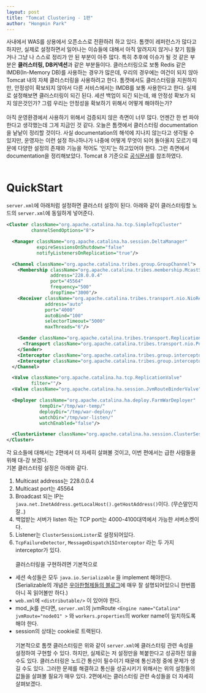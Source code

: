 ```yaml
---
layout: post
title: "Tomcat Clustering - 1편"
author: "Hongmin Park"
---
```

사내에서 WAS를 상용에서 오픈소스로 전환하려 하고 있다. 톰캣이 레퍼런스가 많다고 하지만, 
실제로 설정하면서 일어나는 이슈들에 대해서 아직 알려지지 않거나 찾기 힘들거나 그냥 나 스스로 정리가 안 된 부분이 아주 많다.
특히 추후에 이슈가 될 것 같은 부분은 **클러스터링, DB커넥션**과 같은 부분들이다. 
클러스터링으로 보통 Redis 같은 IMDB(In-Memory DB)를 사용하는 경우가 많은데, 우리의 경우에는 여건이 되지 않아
Tomcat 내의 자체 클러스터링을 사용하려고 한다. 톰캣에서도 클러스터링을 지원하지만, 안정성이 확보되지 않아서 
다른 서비스에서는 IMDB를 보통 사용한다고 한다. 
실제로 설정해보면 클러스터링이 되긴 된다. 세션 백업이 되긴 되는데, 왜 안정성 확보가 되지 않은것인가? 
그럼 우리는 안정성을 확보하기 위해서 어떻게 해야하는가?<br><br>
아직 운영환경에서 사용하기 위해서 검증되지 않은 측면이 너무 많다. 언젠간 한 번 파야한다고 생각했는데 그게 지금인 것 같다.
오늘은 톰캣에서 클러스터링 documentation을 낱낱이 정리할 것이다. 
사실 documentation의 해석에 지나지 않는다고 생각될 수 있지만, 운영자는 이런 설정 하나하나가 나중에 
어떻게 무엇이 되어 돌아올지 모르기 때문에 다양한 설정의 존재와 기능을 적어도 '인지'는 하고있어야 한다. 
그런 측면에서 documentation을 정리해보았다.
Tomcat 8 기준으로 [공식문서](https://tomcat.apache.org/tomcat-8.0-doc/cluster-howto.html)를 참조하였다.
<br><br>

# QuickStart
`server.xml`에 아래처럼 설정하면 클러스터 설정이 된다. 아래와 같이 클러스터링할 노드의 `server.xml`에 동일하게 넣어준다.
```xml
<Cluster className="org.apache.catalina.ha.tcp.SimpleTcpCluster"
         channelSendOptions="8">

  <Manager className="org.apache.catalina.ha.session.DeltaManager"
           expireSessionsOnShutdown="false"
           notifyListenersOnReplication="true"/>

  <Channel className="org.apache.catalina.tribes.group.GroupChannel">
    <Membership className="org.apache.catalina.tribes.membership.McastService"
                address="228.0.0.4"
                port="45564"
                frequency="500"
                dropTime="3000"/>
    <Receiver className="org.apache.catalina.tribes.transport.nio.NioReceiver"
              address="auto"
              port="4000"
              autoBind="100"
              selectorTimeout="5000"
              maxThreads="6"/>

    <Sender className="org.apache.catalina.tribes.transport.ReplicationTransmitter">
      <Transport className="org.apache.catalina.tribes.transport.nio.PooledParallelSender"/>
    </Sender>
    <Interceptor className="org.apache.catalina.tribes.group.interceptors.TcpFailureDetector"/>
    <Interceptor className="org.apache.catalina.tribes.group.interceptors.MessageDispatch15Interceptor"/>
  </Channel>

  <Valve className="org.apache.catalina.ha.tcp.ReplicationValve"
         filter=""/>
  <Valve className="org.apache.catalina.ha.session.JvmRouteBinderValve"/>

  <Deployer className="org.apache.catalina.ha.deploy.FarmWarDeployer"
            tempDir="/tmp/war-temp/"
            deployDir="/tmp/war-deploy/"
            watchDir="/tmp/war-listen/"
            watchEnabled="false"/>

  <ClusterListener className="org.apache.catalina.ha.session.ClusterSessionListener"/>
</Cluster>
```
각 요소들에 대해서는 2편에서 더 자세히 살펴볼 것이고, 이번 편에서는 급한 사람들을 위해 대-강 보겠다.<br>
기본 클러스터링 설정은 아래와 같다. 
1. Multicast addresss는 228.0.0.4
2. Multicast port는 45564
3. Broadcast 되는 IP는 `java.net.InetAddress.getLocalHost().getHostAddress()`이다. (무슨말인지 잘..)
4. 백업받는 서버가 listen 하는 TCP port는 4000-4100대역에서 가능한 서버소켓이다.
5. Listener는 `ClusterSessionLister`로 설정되어있다.
6. `TcpFailureDetector`, `MessageDispatch15Interceptor` 라는 두 가지 interceptor가 있다.
<br><br>
클러스터링을 구현하려면 기본적으로
- 세션 속성들은 모두 `java.io.Serializable` 을 implement 해야한다. 
(Serializable의 개념은 [우아한형제들의 블로그](http://woowabros.github.io/experience/2017/10/17/java-serialize.html)에 매우 잘 설명되어있으니 한번쯤 아니 꼭 읽어볼만 하다.)
- `web.xml`에 `<distributable/>` 이 있어야 한다.
- mod_jk를 쓴다면, `server.xml`의 jvmRoute `<Engine name="Catalina" jvmRoute="node01" >` 와 `workers.properties`의 worker name이 일치하도록 해야 한다.
- session의 상태는 cookie로 트랙된다.
<br><br>
기본적으로 톰캣 클러스터링은 위와 같이 `server.xml`에 클러스터링 관련 속성을 설정하여 구현할 수 있다. 
하지만, 실제로는 저 설정만을 복붙한다고 성공하진 않을 수도 있다. 클러스터링은 노드간 통신이 필수이기 때문에
통신과정 중에 문제가 생길 수도 있다. 그러한 문제를 해결하고 통신을 성공시키기 위해서는 위의 설정들의 값들을 살펴볼 필요가 매우 있다.
2편에서는 클러스터링 관련 속성들을 더 자세히 살펴보겠다. 

